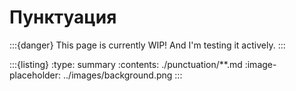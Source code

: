 # Пунктуация

:::{danger} This page is currently WIP! And I'm testing it actively.
:::

:::{listing}
:type: summary 
:contents: ./punctuation/**.md
:image-placeholder: ../images/background.png
:::



